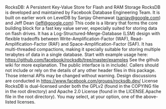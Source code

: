 RocksDB: A Persistent Key-Value Store for Flash and RAM Storage RocksDB is developed and maintained by Facebook Database Engineering Team. It is built on earlier work on LevelDB by Sanjay Ghemawat (sanjay@google.com) and Jeff Dean (jeff@google.com) This code is a library that forms the core building block for a fast key value server, especially suited for storing data on flash drives. It has a Log-Structured-Merge-Database (LSM) design with flexible tradeoffs between Write-Amplification-Factor (WAF), Read-Amplification-Factor (RAF) and Space-Amplification-Factor (SAF). It has multi-threaded compactions, making it specially suitable for storing multiple terabytes of data in a single database. Start with example usage here: https://github.com/facebook/rocksdb/tree/master/examples See the github wiki for more explanation. The public interface is in include/. Callers should not include or rely on the details of any other header files in this package. Those internal APIs may be changed without warning. Design discussions are conducted in https://www.facebook.com/groups/rocksdb.dev/ License RocksDB is dual-licensed under both the GPLv2 (found in the COPYING file in the root directory) and Apache 2.0 License (found in the LICENSE.Apache file in the root directory). You may select, at your option, one of the above-listed licenses.